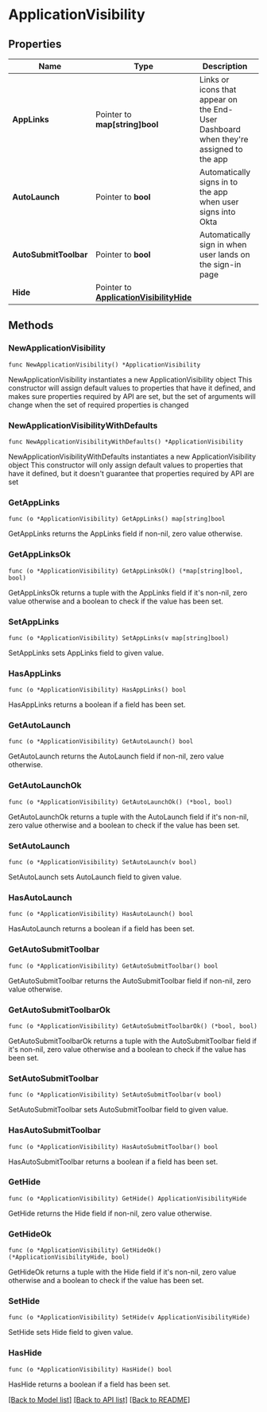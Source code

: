 # ApplicationVisibility

## Properties

Name | Type | Description | Notes
------------ | ------------- | ------------- | -------------
**AppLinks** | Pointer to **map[string]bool** | Links or icons that appear on the End-User Dashboard when they&#39;re assigned to the app | [optional] 
**AutoLaunch** | Pointer to **bool** | Automatically signs in to the app when user signs into Okta | [optional] 
**AutoSubmitToolbar** | Pointer to **bool** | Automatically sign in when user lands on the sign-in page | [optional] 
**Hide** | Pointer to [**ApplicationVisibilityHide**](ApplicationVisibilityHide.md) |  | [optional] 

## Methods

### NewApplicationVisibility

`func NewApplicationVisibility() *ApplicationVisibility`

NewApplicationVisibility instantiates a new ApplicationVisibility object
This constructor will assign default values to properties that have it defined,
and makes sure properties required by API are set, but the set of arguments
will change when the set of required properties is changed

### NewApplicationVisibilityWithDefaults

`func NewApplicationVisibilityWithDefaults() *ApplicationVisibility`

NewApplicationVisibilityWithDefaults instantiates a new ApplicationVisibility object
This constructor will only assign default values to properties that have it defined,
but it doesn't guarantee that properties required by API are set

### GetAppLinks

`func (o *ApplicationVisibility) GetAppLinks() map[string]bool`

GetAppLinks returns the AppLinks field if non-nil, zero value otherwise.

### GetAppLinksOk

`func (o *ApplicationVisibility) GetAppLinksOk() (*map[string]bool, bool)`

GetAppLinksOk returns a tuple with the AppLinks field if it's non-nil, zero value otherwise
and a boolean to check if the value has been set.

### SetAppLinks

`func (o *ApplicationVisibility) SetAppLinks(v map[string]bool)`

SetAppLinks sets AppLinks field to given value.

### HasAppLinks

`func (o *ApplicationVisibility) HasAppLinks() bool`

HasAppLinks returns a boolean if a field has been set.

### GetAutoLaunch

`func (o *ApplicationVisibility) GetAutoLaunch() bool`

GetAutoLaunch returns the AutoLaunch field if non-nil, zero value otherwise.

### GetAutoLaunchOk

`func (o *ApplicationVisibility) GetAutoLaunchOk() (*bool, bool)`

GetAutoLaunchOk returns a tuple with the AutoLaunch field if it's non-nil, zero value otherwise
and a boolean to check if the value has been set.

### SetAutoLaunch

`func (o *ApplicationVisibility) SetAutoLaunch(v bool)`

SetAutoLaunch sets AutoLaunch field to given value.

### HasAutoLaunch

`func (o *ApplicationVisibility) HasAutoLaunch() bool`

HasAutoLaunch returns a boolean if a field has been set.

### GetAutoSubmitToolbar

`func (o *ApplicationVisibility) GetAutoSubmitToolbar() bool`

GetAutoSubmitToolbar returns the AutoSubmitToolbar field if non-nil, zero value otherwise.

### GetAutoSubmitToolbarOk

`func (o *ApplicationVisibility) GetAutoSubmitToolbarOk() (*bool, bool)`

GetAutoSubmitToolbarOk returns a tuple with the AutoSubmitToolbar field if it's non-nil, zero value otherwise
and a boolean to check if the value has been set.

### SetAutoSubmitToolbar

`func (o *ApplicationVisibility) SetAutoSubmitToolbar(v bool)`

SetAutoSubmitToolbar sets AutoSubmitToolbar field to given value.

### HasAutoSubmitToolbar

`func (o *ApplicationVisibility) HasAutoSubmitToolbar() bool`

HasAutoSubmitToolbar returns a boolean if a field has been set.

### GetHide

`func (o *ApplicationVisibility) GetHide() ApplicationVisibilityHide`

GetHide returns the Hide field if non-nil, zero value otherwise.

### GetHideOk

`func (o *ApplicationVisibility) GetHideOk() (*ApplicationVisibilityHide, bool)`

GetHideOk returns a tuple with the Hide field if it's non-nil, zero value otherwise
and a boolean to check if the value has been set.

### SetHide

`func (o *ApplicationVisibility) SetHide(v ApplicationVisibilityHide)`

SetHide sets Hide field to given value.

### HasHide

`func (o *ApplicationVisibility) HasHide() bool`

HasHide returns a boolean if a field has been set.


[[Back to Model list]](../README.md#documentation-for-models) [[Back to API list]](../README.md#documentation-for-api-endpoints) [[Back to README]](../README.md)


